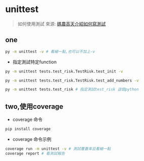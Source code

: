 # unittest

> 如何使用測試
> 來源: [碼農高天介紹如何寫測試](https://youtu.be/n6DljHXv1do?si=W_7_hORfLZddXFU-)

## one

```bash
py -m unittest -v # 看細一點,也可以不加上-v
```

- 指定測試特定function

```bash
py -m unittest tests.test_risk.TestRisk.test_init -v
```

```bash
py -m unittest tests.test_risk.TestRisk.test_add_numbers -v
```

```bash
py -m unittest tests.test_risk # 指定測試test_risk 這個python
```

## two,使用coverage

- coverage 命令
  
```bash
pip install coverage
```

- coverage 命令示例

```bash
coverage run -m unittest -v # 測試覆蓋率且看細一點
coverage report # 看測試報告
```
